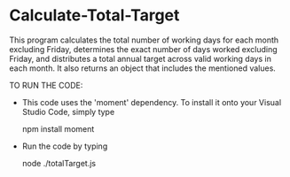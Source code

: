 # Calculate-Total-Target
This program calculates the total number of working days for each month excluding Friday, determines the exact number of days worked excluding Friday, and distributes a total annual target across valid working days in each month. It also returns an object that includes the mentioned values.

TO RUN THE CODE:
- This code uses the 'moment' dependency. To install it onto your Visual Studio Code, simply type
  
  npm install moment
  
- Run the code by typing
  
  node ./totalTarget.js
